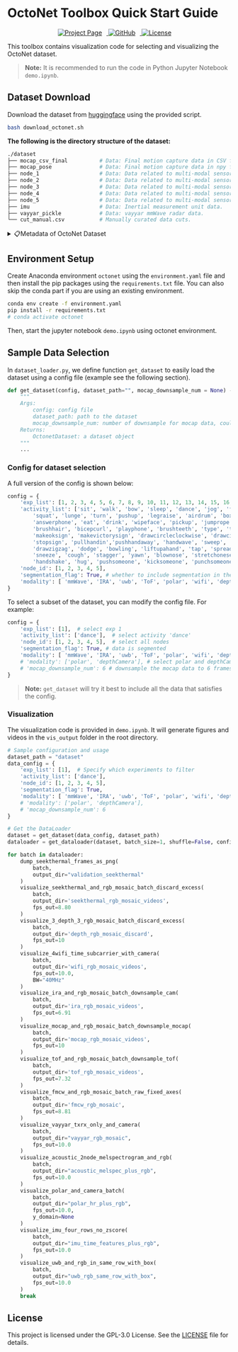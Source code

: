 # OctoNet Toolbox Quick Start Guide
<div style="text-align:center;">
  <a href="https://aiot-lab.github.io/OctoNet/" target="_blank">
    <img src="https://img.shields.io/badge/Project%20Page-Visit-blue" alt="Project Page" style="margin-right:10px;">
  </a>
  <a href="https://github.com/aiot-lab/OctoNet" target="_blank">
    <img src="https://img.shields.io/badge/GitHub-Visit-lightgrey" alt="GitHub" style="margin-right:10px;">
  </a>
  <a href="https://img.shields.io/badge/License-GPLv3-blue.svg" alt="License" style="margin-right:10px;">
    <img src="https://img.shields.io/badge/License-GPLv3-blue.svg" alt="License" style="margin-right:10px;">
  </a>
</div>

This toolbox contains visualization code for selecting and visualizing the OctoNet dataset.

> **Note:** It is recommended to run the code in Python Jupyter Notebook `demo.ipynb`.

## Dataset Download
Download the dataset from [huggingface](https://huggingface.co/datasets/hku-aiot/OctoNet) using the provided script.

```bash
bash download_octonet.sh
```

**The following is the directory structure of the dataset:**
```bash
./dataset
├── mocap_csv_final          # Data: Final motion capture data in CSV format.
├── mocap_pose               # Data: Final motion capture data in npy format.
├── node_1                   # Data: Data related to multi-modal sensor node 1.
├── node_2                   # Data: Data related to multi-modal sensor node 2.
├── node_3                   # Data: Data related to multi-modal sensor node 3.
├── node_4                   # Data: Data related to multi-modal sensor node 4.
├── node_5                   # Data: Data related to multi-modal sensor node 5.
├── imu                      # Data: Inertial measurement unit data.
├── vayyar_pickle            # Data: vayyar mmWave radar data.
└── cut_manual.csv           # Manually curated data cuts.
```

<details>
<summary>📋Metadata of OctoNet Dataset</summary>
Note: <br>
<ul>
<li>Gender is denoted by male (M) and female (F).</li>
<li>PA&F indicates that a subject performed both Programmed Aerobics and Freestyle. The asterisk (*) marks subjects who performed only Programmed Aerobics (no Freestyle).</li>
<li>For Scene&hArr;Exp ID mapping, Scene 1: 1-99, Scene 2: 101-199, Scene 3: 201-299.</li>
</ul>
<br>

| User (Gender) | Exp ID                   | Scene 1: Activity IDs | Scene 1: PA&F | Scene 2: Activity IDs | Scene 2: PA&F | Scene 3: Activity IDs   | Scene 3: PA&F |
|---------------|--------------------------|:---------------------:|:-------------:|:---------------------:|:-------------:|:-----------------------:|:-------------:|
| 1 (M)         | 1, 11, 101, 201          | all 62                | ✓             | 1–23                  |               | 1–23, 57–62             | ✓*            |
| 2 (M)         | 2, 12, 102, 112, 202     | all 62                | ✓             | 9–29                  | ✓             | 9–29                    |               |
| 3 (M)         | 3, 13, 113, 213          | all 62                | ✓             |                       | ✓             |                         | ✓             |
| 4 (F)         | 4, 14, 104, 114, 204     | all 62                | ✓             | 30–56                 | ✓             | 30–56                   |               |
| 5 (M)         | 5, 15, 115, 215          | all 62                | ✓             |                       | ✓             |                         | ✓             |
| 6 (F)         | 6, 16                    | all 62                | ✓             |                       |               |                         |               |
| 7 (M)         | 7, 17, 117, 217          | all 62                | ✓             |                       | ✓             |                         | ✓             |
| 8 (M)         | 8, 18, 108, 118          | all 62                | ✓             | 24–62                 | ✓             | 24–62                   |               |
| 9 (M)         | 9                        | all 62                |               |                       |               |                         |               |
| 10 (M)        | 10, 20, 120, 220         | all 62                | ✓             |                       | ✓             |                         | ✓             |
| 11 (F)        | 21                       |                       | ✓             |                       |               |                         |               |
| 12 (M)        | 22                       |                       | ✓             |                       |               |                         |               |
| 13 (F)        | 23                       |                       | ✓             |                       |               |                         |               |
| 14 (M)        | 24                       |                       | ✓             |                       |               |                         |               |
| 15 (F)        | 25                       |                       | ✓             |                       |               |                         |               |
| 16 (F)        | 26                       |                       | ✓             |                       |               |                         |               |
| 17 (F)        | 27                       |                       | ✓             |                       |               |                         |               |
| 18 (F)        | 28                       |                       | ✓             |                       |               |                         |               |
| 19 (F)        | 29                       |                       | ✓             |                       |               |                         |               |
| 20 (F)        | 30, 230                  |                       | ✓             |                       |               |                         | ✓             |
| 21 (M)        | 31                       |                       | ✓             |                       |               |                         |               |
| 22 (M)        | 32                       |                       | ✓             |                       |               |                         |               |
| 23 (F)        | 33                       |                       | ✓             |                       |               |                         |               |
| 24 (M)        | 34                       |                       | ✓             |                       |               |                         |               |
| 25 (M)        | 35                       |                       | ✓             |                       |               |                         |               |
| 26 (M)        | 36                       |                       | ✓             |                       |               |                         |               |
| 27 (M)        | 37                       |                       | ✓             |                       |               |                         |               |
| 28 (F)        | 38                       |                       | ✓             |                       |               |                         |               |
| 29 (F)        | 39                       |                       | ✓             |                       |               |                         |               |
| 30 (M)        | 40                       |                       | ✓             |                       |               |                         |               |
| 31 (M)        | 41                       |                       | ✓             |                       |               |                         |               |
| 32 (F)        | 42                       |                       | ✓             |                       |               |                         |               |
| 33 (F)        | 43                       |                       | ✓             |                       |               |                         |               |
| 34 (F)        | 44                       |                       | ✓             |                       |               |                         |               |
| 35 (M)        | 45                       |                       | ✓             |                       |               |                         |               |
| 36 (M)        | 46                       |                       | ✓             |                       |               |                         |               |
| 37 (M)        | 47                       |                       | ✓             |                       |               |                         |               |
| 38 (F)        | 48                       |                       | ✓             |                       |               |                         |               |
| 39 (F)        | 49                       |                       | ✓             |                       |               |                         |               |
| 40 (M)        | 111, 211                 |                       |               | 1–8                   | ✓             | 1–8                     | ✓             |
| 41 (F)        | 121, 221                 |                       |               |                       | ✓             |                         | ✓             |
</details>


## Environment Setup
Create Anaconda environment `octonet` using the `environment.yaml` file and then install the pip packages using the `requirements.txt` file. You can also skip the conda part if you are using an existing environment.

```bash
conda env create -f environment.yaml
pip install -r requirements.txt
# conda activate octonet
```

Then, start the jupyter notebook `demo.ipynb` using octonet environment.

## Sample Data Selection
In `dataset_loader.py`, we define function `get_dataset` to easily load the dataset using a config file (example see the following section).

```python
def get_dataset(config, dataset_path="", mocap_downsample_num = None) -> OctonetDataset:
    """
    Args:
        config: config file
        dataset_path: path to the dataset
        mocap_downsample_num: number of downsample for mocap data, could be shadowed by config['mocap_downsample_num']
    Returns:
        OctonetDataset: a dataset object
    """
    ...
```

### Config for dataset selection
A full version of the config is shown below:
```python
config = {
    'exp_list': [1, 2, 3, 4, 5, 6, 7, 8, 9, 10, 11, 12, 13, 14, 15, 16, 17, 18, 20, 21, 22, 23, 24, 25, 26, 27, 28, 29, 30, 31, 32, 33, 34, 35, 36, 37, 38, 39, 40, 41, 42, 43, 44, 45, 46, 47, 48, 49, 101, 102, 104, 108, 111, 112, 113, 114, 115, 117, 118, 120, 121, 201, 202, 204, 208, 211, 213, 215, 217, 220, 221, 230]
    'activity_list': ['sit', 'walk', 'bow', 'sleep', 'dance', 'jog', 'falldown', 'jump', 'jumpingjack', 'thunmbup'
        'squat', 'lunge', 'turn', 'pushup', 'legraise', 'airdrum', 'boxing', 'shakehead',
        'answerphone', 'eat', 'drink', 'wipeface', 'pickup', 'jumprope', 'moppingfloor',
        'brushhair', 'bicepcurl', 'playphone', 'brushteeth', 'type', 'thumbup',
        'makeoksign', 'makevictorysign', 'drawcircleclockwise', 'drawcirclecounterclockwise',
        'stopsign', 'pullhandin','pushhandaway', 'handwave', 'sweep', 'clap', 'slide',
        'drawzigzag', 'dodge', 'bowling', 'liftupahand', 'tap', 'spreadandpinch', 'drawtriangle',
        'sneeze', 'cough', 'stagger', 'yawn', 'blownose', 'stretchoneself', 'touchface',
        'handshake', 'hug', 'pushsomeone', 'kicksomeone', 'punchsomeone', 'conversation', 'gym', 'freestyle'],  # Specify which activities to filter
    'node_id': [1, 2, 3, 4, 5], 
    'segmentation_flag': True, # whether to include segmentation in the dataset
    'modality': [ 'mmWave', 'IRA', 'uwb', 'ToF', 'polar', 'wifi', 'depthCamera', 'seekThermal','acoustic', 'imu', 'vayyar', 'mocap'] # depthCamera is RGB-D camera
}
```

To select a subset of the dataset, you can modify the config file. For example:
```python
config = {
    'exp_list': [1],  # select exp 1
    'activity_list': ['dance'],  # select activity 'dance'
    'node_id': [1, 2, 3, 4, 5],  # select all nodes
    'segmentation_flag': True, # data is segmented
    'modality': [ 'mmWave', 'IRA', 'uwb', 'ToF', 'polar', 'wifi', 'depthCamera', 'seekThermal','acoustic', 'imu', 'vayyar', 'mocap'], # select all modalities
    # 'modality': ['polar', 'depthCamera'], # select polar and depthCamera modalities
    # 'mocap_downsample_num': 6 # downsample the mocap data to 6 frames per second
}
```

> **Note:** `get_dataset` will try it best to include all the data that satisfies the config.

### Visualization
The visualization code is provided in `demo.ipynb`. It will generate figures and videos in the `vis_output` folder in the root directory.

```python
# Sample configuration and usage
dataset_path = "dataset"
data_config = {
    'exp_list': [1],  # Specify which experiments to filter
    'activity_list': ['dance'],  
    'node_id': [1, 2, 3, 4, 5], 
    'segmentation_flag': True,
    'modality': [ 'mmWave', 'IRA', 'uwb', 'ToF', 'polar', 'wifi', 'depthCamera', 'seekThermal','acoustic', 'imu', 'vayyar', 'mocap'],
    # 'modality': ['polar', 'depthCamera'],
    # 'mocap_downsample_num': 6
}

# Get the DataLoader
dataset = get_dataset(data_config, dataset_path)
dataloader = get_dataloader(dataset, batch_size=1, shuffle=False, config=data_config)

for batch in dataloader:
    dump_seekthermal_frames_as_png(
        batch, 
        output_dir="validation_seekthermal"
    )
    visualize_seekthermal_and_rgb_mosaic_batch_discard_excess(
        batch,
        output_dir='seekthermal_rgb_mosaic_videos',
        fps_out=8.80
    )
    visualize_3_depth_3_rgb_mosaic_batch_discard_excess(
        batch,
        output_dir='depth_rgb_mosaic_discard',
        fps_out=10
    )
    visualize_4wifi_time_subcarrier_with_camera(
        batch,
        output_dir='wifi_rgb_mosaic_videos',
        fps_out=10.0,
        BW="40MHz"
    )
    visualize_ira_and_rgb_mosaic_batch_downsample_cam(
        batch,
        output_dir='ira_rgb_mosaic_videos',
        fps_out=6.91
    )
    visualize_mocap_and_rgb_mosaic_batch_downsample_mocap(
        batch,
        output_dir='mocap_rgb_mosaic_videos',
        fps_out=10
    )
    visualize_tof_and_rgb_mosaic_batch_downsample_tof(
        batch,
        output_dir='tof_rgb_mosaic_videos',
        fps_out=7.32
    )
    visualize_fmcw_and_rgb_mosaic_batch_raw_fixed_axes(
        batch,
        output_dir='fmcw_rgb_mosaic',
        fps_out=8.81
    )
    visualize_vayyar_txrx_only_and_camera(
        batch,
        output_dir="vayyar_rgb_mosaic",
        fps_out=10.0
    )
    visualize_acoustic_2node_melspectrogram_and_rgb(
        batch,
        output_dir="acoustic_melspec_plus_rgb",
        fps_out=10.0
    )
    visualize_polar_and_camera_batch(
        batch,
        output_dir="polar_hr_plus_rgb",
        fps_out=10.0,
        y_domain=None
    )
    visualize_imu_four_rows_no_zscore(
        batch,
        output_dir="imu_time_features_plus_rgb",
        fps_out=10.0
    )
    visualize_uwb_and_rgb_in_same_row_with_box(
        batch,
        output_dir="uwb_rgb_same_row_with_box",
        fps_out=10.0
    )
    break
```

## License
This project is licensed under the GPL-3.0 License. See the [LICENSE](./LICENSE) file for details.
